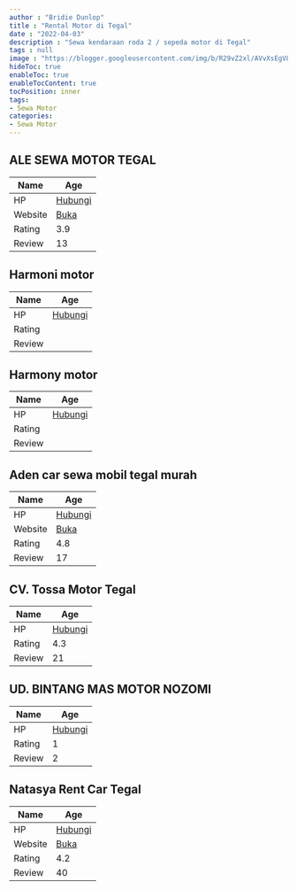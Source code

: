 ```yaml
---
author : "Bridie Dunlop"
title : "Rental Motor di Tegal"
date : "2022-04-03"
description : "Sewa kendaraan roda 2 / sepeda motor di Tegal"
tags : null
image : "https://blogger.googleusercontent.com/img/b/R29vZ2xl/AVvXsEgV8JGZ85dbrC5_g1RmVb41GVKBftw6uMMmNFvNpJRgZlPK7bJpLO8a9J43C4nX4s9WDHtWOJViZKfLPPH1zBt8AiX_eQPRjsA5c4iA3Qb7o9wx-1_581bBY9odrhaBbWr8fYY3sZq5MJvQtRRT0CDE1CkuZUOTlVETIgxaTpL1T33gZNsX72v42zucOw/w300-h200/rental-motor-di-tegal.png"
hideToc: true
enableToc: true
enableTocContent: true
tocPosition: inner
tags:
- Sewa Motor
categories:
- Sewa Motor
---
```



## ALE SEWA MOTOR TEGAL

Name | Age
--------|------
HP | [Hubungi](https://pcandroidplayer.blogspot.com/?clayads=https://getnumber.ndower.dev?phone=MDgxNTY0MDQ3NDI=)
Website | [Buka](https://pcandroidplayer.blogspot.com/?clayads=aHR0cHM6Ly9zZXdhLW1vdG9yLXRlZ2FsLmJ1c2luZXNzLnNpdGUv) 
Rating | 3.9
Review | 13


## Harmoni motor

Name | Age
--------|------
HP | [Hubungi](https://pcandroidplayer.blogspot.com/?clayads=https://getnumber.ndower.dev?phone=)
Rating | 
Review | 


## Harmony motor

Name | Age
--------|------
HP | [Hubungi](https://pcandroidplayer.blogspot.com/?clayads=https://getnumber.ndower.dev?phone=)
Rating | 
Review | 


## Aden car sewa mobil tegal murah

Name | Age
--------|------
HP | [Hubungi](https://pcandroidplayer.blogspot.com/?clayads=https://getnumber.ndower.dev?phone=MDgxOTAyMTUwMDIw)
Website | [Buka](https://pcandroidplayer.blogspot.com/?clayads=aHR0cHM6Ly9zZXdhLWhpYWNlLWRhbi1lbGYtdGVnYWwuYnVzaW5lc3Muc2l0ZS8=) 
Rating | 4.8
Review | 17


## CV. Tossa Motor Tegal

Name | Age
--------|------
HP | [Hubungi](https://pcandroidplayer.blogspot.com/?clayads=https://getnumber.ndower.dev?phone=MDgxMjI2NzI1Nzk5)
Rating | 4.3
Review | 21


## UD. BINTANG MAS MOTOR NOZOMI

Name | Age
--------|------
HP | [Hubungi](https://pcandroidplayer.blogspot.com/?clayads=https://getnumber.ndower.dev?phone=MDg3ODgxMzI4ODg4)
Rating | 1
Review | 2


## Natasya Rent Car Tegal

Name | Age
--------|------
HP | [Hubungi](https://pcandroidplayer.blogspot.com/?clayads=https://getnumber.ndower.dev?phone=MDg1ODQyMjM3MDEw)
Website | [Buka](https://pcandroidplayer.blogspot.com/?clayads=aHR0cHM6Ly9uYXRhc3lhLXJlbnQtY2FyLXRlZ2FsLmJ1c2luZXNzLnNpdGUv) 
Rating | 4.2
Review | 40


